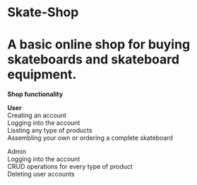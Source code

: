 ﻿# Skate-Shop

# A basic online shop for buying skateboards and skateboard equipment.


<b>Shop functionality</b>

<b>User</b> <br/>
Creating an account <br/>
Logging into the account <br/>
Lissting any type of products <br/>
Assembling your own or ordering a complete skateboard <br/>

Admin <br/>
Logging into the account <br/>
CRUD operations for every type of product <br/>
Deleting user accounts <br/>
